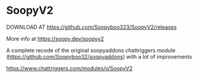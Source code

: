 

# SoopyV2

DOWNLOAD AT https://github.com/Soopyboo323/SoopyV2/releases

More info at https://soopy.dev/soopyv2

A complete recode of the original soopyaddons chattriggers module (https://github.com/Soopyboo32/soopyaddons) with a lot of improvements

https://www.chattriggers.com/modules/v/SoopyV2
